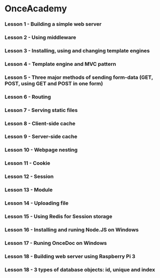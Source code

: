 # OnceAcademy
### Lesson 1 - Building a simple web server  
### Lesson 2 - Using middleware  
### Lesson 3 - Installing, using and changing template engines  
### Lesson 4 - Template engine and MVC pattern  
### Lesson 5 - Three major methods of sending form-data (GET, POST, using GET and POST in one form)  
### Lesson 6 - Routing  
### Lesson 7 - Serving static files  
### Lesson 8 - Client-side cache  
### Lesson 9 - Server-side cache  
### Lesson 10 - Webpage nesting  
### Lesson 11 - Cookie  
### Lesson 12 - Session  
### Lesson 13 - Module  
### Lesson 14 - Uploading file  
### Lesson 15 - Using Redis for Session storage  
### Lesson 16 - Installing and runing Node.JS on Windows  
### Lesson 17 - Runing OnceDoc on Windows  
### Lesson 18 - Building web server using Raspberry Pi 3  
### Lesson 18 - 3 types of database objects: id, unique and index